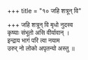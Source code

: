 +++
title = "१० जहि शत्रून् वि"

+++
जहि शत्रून् वि मृधो नुदस्व  
कृष्याः संभूतो असि वीर्यावान् ।  
इन्द्राय भागं परि त्वा नयाम  
उरुर् नो लोको अपृतन्यो अस्तु ॥